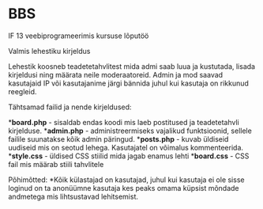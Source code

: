 BBS
===
IF 13 veebiprogrameerimis kursuse lõputöö


Valmis lehestiku kirjeldus

Lehestik koosneb teadetetahvlitest mida admi saab luua ja kustutada, lisada kirjeldusi ning määrata neile moderaatoreid.
Admin ja mod saavad kasutajaid IP või kasutajanime järgi bännida juhul kui kasutaja on rikkunud reegleid.


Tähtsamad failid ja nende kirjeldused:

***board.php** - sisaldab endas koodi mis laeb postitused ja teadetetahvli kirjelduse.
***admin.php** - administreermiseks vajalikud funktsioonid, sellele failile suunatakse kõik admin päringud.
***posts.php** - kuvab üldiseid uudiseid mis on seotud lehega. Kasutajatel on võimalus kommenteerida.
***style.css** - üldised CSS stiilid mida jagab enamus lehti
***board.css** - CSS fail mis määrab stiili tahvlitele


Põhimõtted:
*Kõik külastajad on kasutajad, juhul kui kasutaja ei ole sisse loginud on ta anonüümne kasutaja kes peaks omama küpsist mõndade andmetega mis lihtsustavad lehitsemist.
